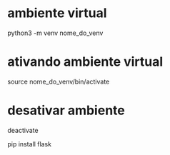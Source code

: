 # ambiente virtual
python3 -m venv nome_do_venv

# ativando ambiente virtual 
source nome_do_venv/bin/activate

# desativar ambiente 
deactivate 

pip install flask